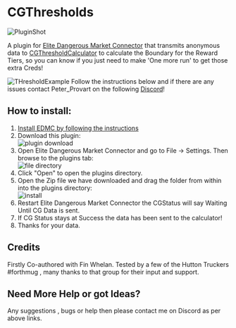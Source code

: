 # CGThresholds
![PluginShot](https://i.imgur.com/gXcIKBZ.png)

A plugin for [Elite Dangerous Market Connector](https://github.com/Marginal/EDMarketConnector) that transmits anonymous data to [CGThresholdCalculator](https://sites.google.com/site/cgtthreshcalc/home) to calculate the Boundary for the Reward Tiers, so you can know if you just need to make 'One more run' to get those extra Creds!

![THresholdExample](https://i.imgur.com/8qdmP47.jpg)
Follow the instructions below and if there are any issues contact Peter_Provart on the following [Discord](https://discord.gg/7kbduxb)!  
## How to install:  
1. [Install EDMC by following the instructions]( https://github.com/Marginal/EDMarketConnector )  
2. Download this plugin:  
![plugin download](https://i.imgur.com/Cn1Y93D.png)  
3. Open Elite Dangerous Market Connector and go to File -> Settings. Then browse to the plugins tab:  
![file directory](https://i.gyazo.com/7c4f8bb35ae0c3b9e866d4969e758395.png)  
4. Click "Open" to open the plugins directory.  
5. Open the Zip file we have downloaded and drag the folder from within into the plugins directory:  
![install](https://i.imgur.com/OVKG2BU.png)  
6. Restart Elite Dangerous Market Connector the CGStatus will say Waiting Until CG Data is sent.
7. If CG Status stays at Success the data has been sent to the calculator!
8. Thanks for your data.

## Credits
Firstly Co-authored with Fin Whelan.
Tested by a few of the Hutton Truckers #forthmug , many thanks to that group for their input and support.

## Need More Help or got Ideas?
Any suggestions , bugs or help then please contact me on Discord as per above links.
